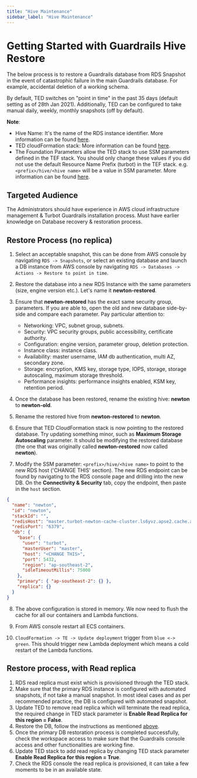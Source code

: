 ```yaml
---
title: "Hive Maintenance"
sidebar_label: "Hive Maintenance"
---
```


# Getting Started with Guardrails Hive Restore

The below process is to restore a Guardrails database from RDS Snapshot in the event
of catastrophic failure in the main Guardrails database. For example, accidental
deletion of a working schema.

By default, TED switches on "point in time" in the past 35 days (default setting
as of 28th Jan 2021). Additionally, TED can be configured to take manual daily,
weekly, monthly snapshots (off by default).

**Note**:

- Hive Name: It's the name of the RDS instance identifier. More information can
  be found [here](enterprise/installation/ted-installation#hive-configuration).
- TED cloudFormation stack: More information can be found
  [here](enterprise/installation/ted-installation).
- The Foundation Parameters allow the TED stack to use SSM parameters defined in
  the TEF stack. You should only change these values if you did not use the
  default Resource Name Prefix (turbot) in the TEF stack. e.g.
  `<prefix>/hive/<hive name>` will be a value in SSM parameter. More information
  can be found
  [here](enterprise/installation/ted-installation#advanced---foundation-parameters).

## Targeted Audience

The Administrators should have experience in AWS cloud infrastructure management
& Turbot Guardrails installation process. Must have earlier knowledge on Database recovery
& restoration process.

## Restore Process (no replica)

1. Select an acceptable snapshot, this can be done from AWS console by
   navigating `RDS -> Snapshots`, or select an existing database and launch a DB
   instance from AWS console by navigating
   `RDS -> Databases -> Actions -> Restore to point in time`.

2. Restore the database into a new RDS Instance with the same parameters (size,
   engine version etc.). Let's name it **newton-restored**.

3. Ensure that **newton-restored** has the exact same security group,
   parameters. If you are able to, open the old and new database side-by-side
   and compare each parameter. Pay particular attention to:

   - Networking: VPC, subnet group, subnets.
   - Security: VPC security groups, public accessibility, certificate authority.
   - Configuration: engine version, parameter group, deletion protection.
   - Instance class: instance class.
   - Availability: master username, IAM db authentication, multi AZ, secondary
     zone.
   - Storage: encryption, KMS key, storage type, IOPS, storage, storage
     autoscaling, maximum storage threshold.
   - Performance insights: performance insights enabled, KSM key, retention
     period.

4. Once the database has been restored, rename the existing hive: **newton** to
   **newton-old**.

5. Rename the restored hive from **newton-restored** to **newton**.

6. Ensure that TED CloudFormation stack is now pointing to the restored
   database. Try updating something minor, such as **Maximum Storage
   Autoscaling** parameter. It should be modifying the restored database (the
   one that was originally called **newton-restored** now called **newton**).

7. Modify the SSM parameter: `<prefix>/hive/<hive name>` to point to the new RDS
   host ('CHANGE THIS' section). The new RDS endpoint can be found by navigating
   to the RDS console page and drilling into the new DB. On the **Connectivity &
   Security** tab, copy the endpoint, then paste in the `host` section.

```json
{
  "name": "newton",
  "id": "newton",
  "stackId": "",
  "redisHost": "master.turbot-newton-cache-cluster.ls6yvz.apse2.cache.amazonaws.com",
  "redisPort": "6379",
  "db": {
    "base": {
      "user": "turbot",
      "masterUser": "master",
      "host": "<CHANGE THIS>",
      "port": 5432,
      "region": "ap-southeast-2",
      "idleTimeoutMillis": 75000
    },
    "primary": { "ap-southeast-2": {} },
    "replica": {}
  }
}
```

8. The above configuration is stored in memory. We now need to flush the cache
   for all our containers and Lambda functions.

9. From AWS console restart all ECS containers.

10. `CloudFormation -> TE -> Update deployment` trigger from `blue <-> green`.
    This should trigger new Lambda deployment which means a cold restart of the
    Lambda functions.

## Restore process, with Read replica

1. RDS read replica must exist which is provisioned through the TED stack.
2. Make sure that the primary RDS instance is configured with automated
   snapshots, if not take a manual snapshot. In most ideal cases and as per
   recommended practice, the DB is configured with automated snapshot.
3. Update TED to remove read replica which will terminate the read replica, the
   required change in TED stack parameter is **Enable Read Replica for this
   region = False**.
4. Restore the DB, follow the instructions as mentioned
   [above](#restore-process-no-replica).
5. Once the primary DB restoration process is completed successfully, check the
   workspace access to make sure that the Guardrails console access and other
   functionalities are working fine.
6. Update TED stack to add read replica by changing TED stack parameter **Enable
   Read Replica for this region = True**.
7. Check the RDS console the read replica is provisioned, it can take a few
   moments to be in an available state.
